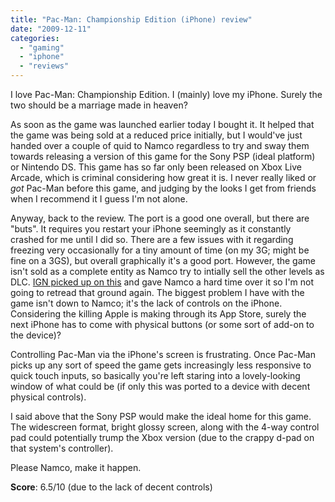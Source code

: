 ```yaml
---
title: "Pac-Man: Championship Edition (iPhone) review"
date: "2009-12-11"
categories: 
  - "gaming"
  - "iphone"
  - "reviews"
---
```


I love Pac-Man: Championship Edition. I (mainly) love my iPhone. Surely the two should be a marriage made in heaven?

As soon as the game was launched earlier today I bought it. It helped that the game was being sold at a reduced price initially, but I would've just handed over a couple of quid to Namco regardless to try and sway them towards releasing a version of this game for the Sony PSP (ideal platform) or Nintendo DS. This game has so far only been released on Xbox Live Arcade, which is criminal considering how great it is. I never really liked or _got_ Pac-Man before this game, and judging by the looks I get from friends when I recommend it I guess I'm not alone.

Anyway, back to the review. The port is a good one overall, but there are "buts". It requires you restart your iPhone seemingly as it constantly crashed for me until I did so. There are a few issues with it regarding freezing very occasionally for a tiny amount of time (on my 3G; might be fine on a 3GS), but overall graphically it's a good port. However, the game isn't sold as a complete entity as Namco try to intially sell the other levels as DLC. [IGN picked up on this](http://uk.wireless.ign.com/articles/105/1053163p1.html) and gave Namco a hard time over it so I'm not going to retread that ground again. The biggest problem I have with the game isn't down to Namco; it's the lack of controls on the iPhone. Considering the killing Apple is making through its App Store, surely the next iPhone has to come with physical buttons (or some sort of add-on to the device)?

Controlling Pac-Man via the iPhone's screen is frustrating. Once Pac-Man picks up any sort of speed the game gets increasingly less responsive to quick touch inputs, so basically you're left staring into a lovely-looking window of what could be (if only this was ported to a device with decent physical controls).

I said above that the Sony PSP would make the ideal home for this game. The widescreen format, bright glossy screen, along with the 4-way control pad could potentially trump the Xbox version (due to the crappy d-pad on that system's controller).

Please Namco, make it happen.

**Score**: 6.5/10 (due to the lack of decent controls)
